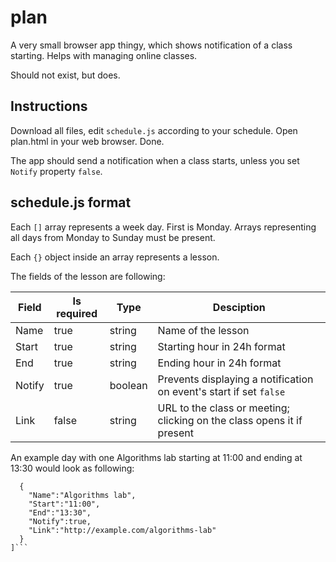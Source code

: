 # plan
A very small browser app thingy, which shows notification of a class starting. 
Helps with managing online classes.

Should not exist, but does.

## Instructions
Download all files, edit `schedule.js` according to your schedule. Open plan.html in your web browser. Done.

The app should send a notification when a class starts, unless you set `Notify` property `false`.

## schedule.js format
Each `[]` array represents a week day. First is Monday. Arrays representing all days from Monday to Sunday must be present.

Each `{}` object inside an array represents a lesson. 

The fields of the lesson are following:

Field | Is required | Type | Desciption |
--- | --- | --- | --- |
Name | true | string | Name of the lesson | 
Start | true | string | Starting hour in 24h format | 
End | true | string | Ending hour in 24h format | 
Notify | true | boolean | Prevents displaying a notification on event's start if set `false` | 
Link | false | string | URL to the class or meeting; clicking on the class opens it if present | 

An example day with one Algorithms lab starting at 11:00 and ending at 13:30 would look as following:
```[
  {
    "Name":"Algorithms lab",
    "Start":"11:00",
    "End":"13:30",
    "Notify":true,
    "Link":"http://example.com/algorithms-lab"
  }
]```
